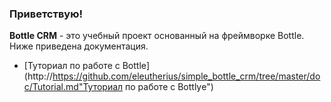 ### Приветствую!
**Bottle CRM** - это учебный проeкт основанный на фреймворке Bottle.
Ниже приведена документация.

- [Туториал по работе с Bottle](http://https://github.com/eleutherius/simple_bottle_crm/tree/master/doc/Tutorial.md"Туториал по работе с Bottlуe")
